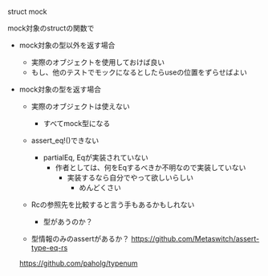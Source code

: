 struct mock

mock対象のstructの関数で
- mock対象の型以外を返す場合
  - 実際のオブジェクトを使用しておけば良い
  - もし、他のテストでモックになるとしたらuseの位置をずらせばよい

- mock対象の型を返す場合
  - 実際のオブジェクトは使えない
    - すべてmock型になる
  - assert_eq!()できない
    - partialEq, Eqが実装されていない
      - 作者としては、何をEqするべきか不明なので実装していない
        - 実装するなら自分でやって欲しいらしい
          - めんどくさい
  - Rcの参照先を比較すると言う手もあるかもしれない
    - 型があうのか？

  - 型情報のみのassertがあるか？
  https://github.com/Metaswitch/assert-type-eq-rs

  https://github.com/paholg/typenum